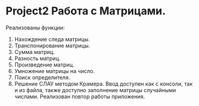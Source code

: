 # Project2 Работа с Матрицами.
Реализованы функции:
1. Нахождение следа матрицы.
2. Транспонирование матрицы.
3. Сумма матриц.
4. Разность матриц.
5. Произведение матриц.
6. Умножение матрицы на число.
7. Поиск определителя.
8. Решение СЛАУ методом Крамера.
Ввод доступен как с консоли, так и из файла, также доступно заполнение матрицы случайными числами.
Реализован повтор работы приложения.
